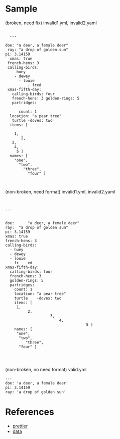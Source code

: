 # Sample

(broken, need fix) invalid1.yml, invalid2.yaml
```

  ---

doe: "a deer, a female deer"
 ray: "a drop of golden sun"
pi: 3.14159
  xmas: true
 french-hens: 3
 calling-birds:
   - huey
    - dewey
      - louie
          - fred
 xmas-fifth-day:
   calling-birds: four
   french-hens: 3 golden-rings: 5
   partridges:
     
      count: 1
  location: "a pear tree"
   turtle -doves: two
  items: [ 
    
    1,
       2,
   3,
    4,
     5 ]
  names: [ 
    "one", 
      "two", 
        "three", 
          "four" ]



```

(non-broken, need format) invalid1.yml, invalid2.yaml
```


---  


doe:      "a deer, a female deer"
ray:  "a drop of golden sun"
pi: 3.14159
xmas: true
french-hens: 3
calling-birds:
  - huey
  - dewey
  - louie
  - fr    ed
xmas-fifth-day:
  calling-birds: four   
  french-hens: 3 
  golden-rings: 5
  partridges:
    count: 1
    location: "a pear tree"
    turtle    -doves: two
    items: [  
     1,
          2,
                    3,
                        4,
                        			5 ]
    names: [ 
     "one", 
      "two", 
     	 "three", 
      "four" ]




```


(non-broken, no need format) valid.yml
```
--- 
doe: 'a deer, a female deer'
pi: 3.14159
ray: 'a drop of golden sun'
```


# References
- [prettier](https://prettier.io/docs/en/install.html)
- [data](https://www.cloudbees.com/blog/yaml-tutorial-everything-you-need-get-started)